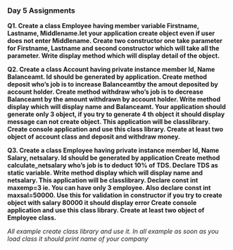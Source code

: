 ###       	Day 5 Assignments

**Q1. Create a class Employee having member variable Firstname, Lastname, Middlename.let your application create object even if user does not enter Middlename. Create two constructor one take parameter for Firstname, Lastname and second constructor which will take all the parameter. Write display method which will display detail of the object.**

**Q2. Create a class Account having private instance member Id, Name Balanceamt. Id should be generated by application. Create method deposit who’s job is to increase Balanceamtby the amout deposited by account holder. Create method withdraw who’s job is to decrease Balanceamt by the amount  withdrawn by account holder. Write method display which will display name and Balanceamt. Your application should generate only 3 object, if you try to generate 4 th object it should display message can not create object. This application will be classlibrary.
Create console application and use this class library. Create at least two object of account class and deposit and withdraw money.**

**Q3. Create a class Employee having private instance member Id, Name Salary, netsalary.  Id should be generated by application Create method calculate_netsalary who’s job is to deduct 10% of TDS. Declare TDS as static variable. Write method display which will display name and netsalary. This application will be classlibrary. Declare const int maxemp=3 ie. You can have only 3 employee.
Also declare const int maxsal=50000. Use this for validation in constructor if you try to create object with salary 80000 it should display error
Create console application and use this class library. Create at least two object of Employee class.**

*All example create class library and use it. In all example as soon as you load class it should print name of your company*
